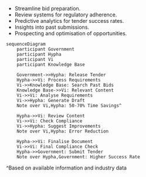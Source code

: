
- Streamline bid preparation.
- Review systems for regulatory adherence.
- Predictive analytics for tender success rates.
- Insights into past submissions.
- Prospecting and optimisation of opportunities.



```mermaid
sequenceDiagram
    participant Government
    participant Hypha
    participant Vi
    participant Knowledge Base

    Government->>Hypha: Release Tender
    Hypha->>Vi: Process Requirements
    Vi->>Knowledge Base: Search Past Bids
    Knowledge Base->>Vi: Relevant Content
    Vi->>Vi: Analyse Requirements
    Vi->>Hypha: Generate Draft
    Note over Vi,Hypha: 50-70% Time Savings^

    Hypha->>Vi: Review Content
    Vi->>Vi: Check Compliance
    Vi->>Hypha: Suggest Improvements
    Note over Vi,Hypha: Error Reduction

    Hypha->>Vi: Finalise Document
    Vi->>Vi: Final Compliance Check
    Hypha->>Government: Submit Tender
    Note over Hypha,Government: Higher Success Rate
```

^Based on available information and industry data

